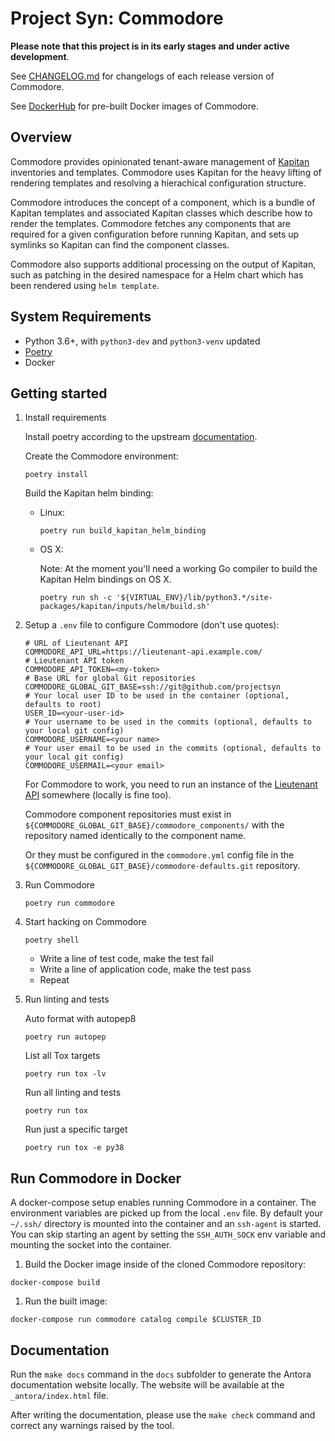 # Project Syn: Commodore

**Please note that this project is in its early stages and under active development**.

See [CHANGELOG.md](/CHANGELOG.md) for changelogs of each release version of
Commodore.

See [DockerHub](https://hub.docker.com/r/projectsyn/commodore) for pre-built
Docker images of Commodore.

## Overview

Commodore provides opinionated tenant-aware management of
[Kapitan](https://kapitan.dev/) inventories and templates. Commodore uses
Kapitan for the heavy lifting of rendering templates and resolving a
hierachical configuration structure.

Commodore introduces the concept of a component, which is a bundle of Kapitan
templates and associated Kapitan classes which describe how to render the
templates. Commodore fetches any components that are required for a given
configuration before running Kapitan, and sets up symlinks so Kapitan can find
the component classes.

Commodore also supports additional processing on the output of Kapitan, such
as patching in the desired namespace for a Helm chart which has been rendered
using `helm template`.

## System Requirements

* Python 3.6+, with `python3-dev` and `python3-venv` updated
* [Poetry](https://github.com/python-poetry/poetry)
* Docker

## Getting started

1. Install requirements

   Install poetry according to the upstream
   [documentation](https://github.com/python-poetry/poetry#installation).

   Create the Commodore environment:

    ```console
    poetry install
    ```

    Build the Kapitan helm binding:
    * Linux:

       ```console
       poetry run build_kapitan_helm_binding
       ```

    * OS X:

      Note: At the moment you'll need a working Go compiler to build the Kapitan Helm
      bindings on OS X.

      ```console
      poetry run sh -c '${VIRTUAL_ENV}/lib/python3.*/site-packages/kapitan/inputs/helm/build.sh'
      ```

1. Setup a `.env` file to configure Commodore (don't use quotes):

   ```shell
   # URL of Lieutenant API
   COMMODORE_API_URL=https://lieutenant-api.example.com/
   # Lieutenant API token
   COMMODORE_API_TOKEN=<my-token>
   # Base URL for global Git repositories
   COMMODORE_GLOBAL_GIT_BASE=ssh://git@github.com/projectsyn
   # Your local user ID to be used in the container (optional, defaults to root)
   USER_ID=<your-user-id>
   # Your username to be used in the commits (optional, defaults to your local git config)
   COMMODORE_USERNAME=<your name>
   # Your user email to be used in the commits (optional, defaults to your local git config)
   COMMODORE_USERMAIL=<your email>
   ```

   For Commodore to work, you need to run an instance of the
   [Lieutenant API](https://github.com/projectsyn/lieutenant-api) somewhere
   (locally is fine too).

   Commodore component repositories must exist in
   `${COMMODORE_GLOBAL_GIT_BASE}/commodore_components/` with the repository
   named identically to the component name.

   Or they must be configured in the `commodore.yml` config file in the
   `${COMMODORE_GLOBAL_GIT_BASE}/commodore-defaults.git` repository.

1. Run Commodore

   ```console
   poetry run commodore
   ```

1. Start hacking on Commodore

   ```console
   poetry shell
   ```

   - Write a line of test code, make the test fail
   - Write a line of application code, make the test pass
   - Repeat

1. Run linting and tests

   Auto format with autopep8
   ```console
   poetry run autopep
   ```

   List all Tox targets
   ```console
   poetry run tox -lv
   ```

   Run all linting and tests
   ```console
   poetry run tox
   ```

   Run just a specific target
   ```console
   poetry run tox -e py38
   ```


## Run Commodore in Docker

A docker-compose setup enables running Commodore in a container.
The environment variables are picked up from the local `.env` file.
By default your `~/.ssh/` directory is mounted into the container and an `ssh-agent` is started.
You can skip starting an agent by setting the `SSH_AUTH_SOCK` env variable and mounting the socket into the container.

1. Build the Docker image inside of the cloned Commodore repository:

```console
docker-compose build
```

1. Run the built image:

```console
docker-compose run commodore catalog compile $CLUSTER_ID
```

## Documentation

Run the `make docs` command in the `docs` subfolder to generate the Antora documentation website locally. The website will be available at the `_antora/index.html` file.

After writing the documentation, please use the `make check` command and correct any warnings raised by the tool.
